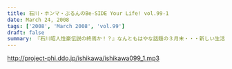 ```yaml
---
title: 石川・ホンマ・ぶるんのBe-SIDE Your Life! vol.99-1
date: March 24, 2008
tags: ['2008', 'March 2008', 'vol.99']
draft: false
summary: 『石川昭人性豪伝説の終焉か！？』なんともはやな話題の３月末・・・新しい生活を控えた皆々さんに向けて東京有楽町「マンゴースタジオ」から発信中です。NAMAE
---
```


http://project-phi.ddo.jp/ishikawa/ishikawa099_1.mp3
